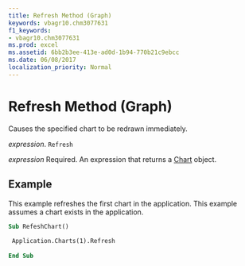 ```yaml
---
title: Refresh Method (Graph)
keywords: vbagr10.chm3077631
f1_keywords:
- vbagr10.chm3077631
ms.prod: excel
ms.assetid: 6bb2b3ee-413e-ad0d-1b94-770b21c9ebcc
ms.date: 06/08/2017
localization_priority: Normal
---
```



# Refresh Method (Graph)

Causes the specified chart to be redrawn immediately.

_expression_. `Refresh`

 _expression_ Required. An expression that returns a [Chart](Excel.Chart-graph-object.md) object.


## Example

This example refreshes the first chart in the application. This example assumes a chart exists in the application.


```vb
Sub RefeshChart() 
 
 Application.Charts(1).Refresh 
 
End Sub
```


